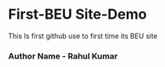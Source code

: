 # First-BEU Site-Demo
This Is first github use to first time its BEU site
<br>
<h3>Author Name - Rahul Kumar</h3>
